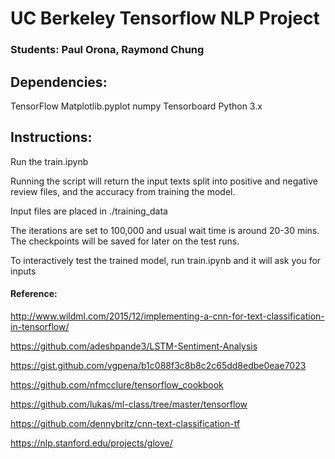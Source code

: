 # UC Berkeley Tensorflow NLP Project

### Students: Paul Orona, Raymond Chung

## Dependencies:
TensorFlow
Matplotlib.pyplot
numpy
Tensorboard
Python 3.x

## Instructions:

Run the train.ipynb

Running the script will return the input texts split into positive and negative review files, and the accuracy from training the model.

Input files are placed in ./training_data

The iterations are set to 100,000 and usual wait time is around 20-30 mins.
The checkpoints will be saved for later on the test runs.

To interactively test the trained model, run train.ipynb and it will ask you for inputs


#### Reference:

http://www.wildml.com/2015/12/implementing-a-cnn-for-text-classification-in-tensorflow/

https://github.com/adeshpande3/LSTM-Sentiment-Analysis

https://gist.github.com/vgpena/b1c088f3c8b8c2c65dd8edbe0eae7023

https://github.com/nfmcclure/tensorflow_cookbook

https://github.com/lukas/ml-class/tree/master/tensorflow

https://github.com/dennybritz/cnn-text-classification-tf

https://nlp.stanford.edu/projects/glove/
